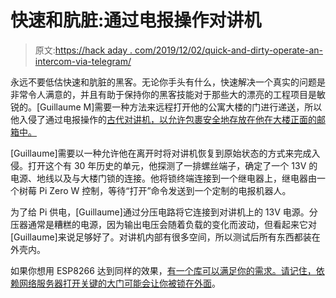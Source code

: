 # 快速和肮脏:通过电报操作对讲机

> 原文:[https://hack aday . com/2019/12/02/quick-and-dirty-operate-an-intercom-via-telegram/](https://hackaday.com/2019/12/02/quick-and-dirty-operate-an-intercom-via-telegram/)

永远不要低估快速和肮脏的黑客。无论你手头有什么，快速解决一个真实的问题是非常令人满意的，并且有助于保持你的黑客技能对于那些大的漂亮的工程项目是敏锐的。[Guillaume M]需要一种方法来远程打开他的公寓大楼的门进行递送，所以他入侵了通过电报操作的[古代对讲机，以允许包裹安全地存放在他在大楼正面的邮箱中。](https://www.gmsec.fr/blog/hacking-my-intercom-with-remote-door-opening-functionality-and-more)

[Guillaume]需要以一种允许他在离开时将对讲机恢复到原始状态的方式来完成入侵。打开这个有 30 年历史的单元，他探测了一排螺丝端子，确定了一个 13V 的电源、地线以及与大楼门锁的连接。他将锁终端连接到一个继电器上，继电器由一个树莓 Pi Zero W 控制，等待“打开”命令发送到一个定制的电报机器人。

为了给 Pi 供电，[Guillaume]通过分压电路将它连接到对讲机上的 13V 电源。分压器通常是糟糕的电源，因为输出电压会随着负载的变化而波动，但看起来它对[Guillaume]来说足够好了。对讲机内部有很多空间，所以测试后所有东西都装在外壳内。

如果你想用 ESP8266 达到同样的效果，[有一个库可以满足你的需求。请记住，依赖网络服务器打开关键的大门](https://hackaday.com/2019/02/21/talking-telegram-with-the-esp8266/)[可能会让你被锁在外面](https://hackaday.com/2017/04/05/iot-startup-bricks-customers-garage-door-intentionally/)。